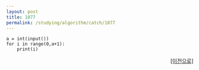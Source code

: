 ```yaml
---
layout: post
title: 1077
permalink: /studying/algorithm/catch/1077
---
```


```
a = int(input())
for i in range(0,a+1):
    print(i)

```
  
    
    
<div style="text-align: right"> <a href = 'https://namhyo01.github.io/studying/algorithm/catch'> [이전으로] </a> </div>
